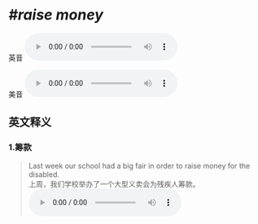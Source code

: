 # ***\#raise money*** 
英音
<audio src="./media/raise money1.aac" controls="controls"></audio>

美音
<audio src="./media/raise money2.aac" controls="controls"></audio>



  

英文释义
---
### 1.**筹款**  

 > Last week our school had a big fair in order to raise money for the disabled.  
 > 上周，我们学校举办了一个大型义卖会为残疾人筹款。    
<audio src="./media/raise-6.aac" controls="controls"></audio>


